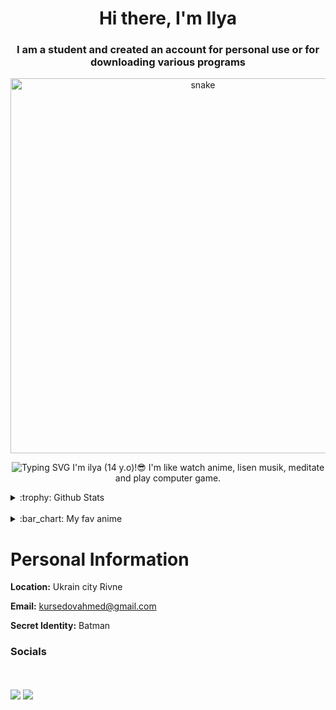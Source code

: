 ### 
<h1 align="center">Hi there, I'm Ilya </a> 
<h3 align="center">I am a student and created an account for personal use or for downloading various programs </h3>
<!DOCTYPE html>
<html>
<head>
 
 <!DOCTYPE html>
<html>
<head>
  <title>Snake Game</title>
</head>
<body>
  <p align="center">
    <img width="600" src="assets/github-snake.svg" alt="snake"/>
  </p>
</body>
</html>

 
 <p align="center"
 <a href="https://git.io/typing-svg"><img src="https://readme-typing-svg.herokuapp.com?font=Fira+Code&pause=3000&width=1000&lines=Please+verify+me+Kinda+Windy+today+Im+not+bot+💗+💗+💗" alt="Typing SVG" /></a>
 I'm ilya (14 y.o)!😎
 I'm like watch anime, lisen musik, meditate and play computer game.
 



<details>
<summary>:trophy: Github Stats</summary>                          
<a href="https://git.io/streak-stats">
  <img src="https://streak-stats.demolab.com?user=December&theme=tokyonight&hide_border=true&border_radius=11&card_width=1080" alt="GitHub Streak" />
<a href="https://github.com/ashutosh00710/github-readme-activity-graph">
  <img src="https://github-readme-activity-graph.vercel.app/graph?username=december232323&bg_color=ffcfe9&color=9e4c98&line=9e4c98&point=403d3d&area=true&hide_border=true" alt="Ashutosh's GitHub Activity Graph">
</a>
 </a>
 <p align="center"
<a href="https://github.com/december232323?tab=stars">
  <img src="https://github-readme-stats.vercel.app/api?username=december232323" alt="december232323? GitHub stats" />
</a>
  </details>

<br> 
 
<details>
<summary>:bar_chart: My fav anime</summary> 
 
* [Dr STONE](https://anilist.co/anime/131518/Dr-STONE-NEW-WORLD/)
* [Mushoku Tensei II Isekai Ittara Honki Dasu](https://anilist.co/anime/146065/Mushoku-Tensei-II-Isekai-Ittara-Honki-Dasu/)
* [Death Note](https://anilist.co/anime/1535/DEATH-NOTE)
* [Boku-no-Hero-Academia](https://anilist.co/anime/21459/Boku-no-Hero-Academia/)
* [Shingeki-no-Kyojin](https://anilist.co/anime/16498/Shingeki-no-Kyojin/)
* [Shingeki-no-Kyojin-2](https://anilist.co/anime/20958/Shingeki-no-Kyojin-2/)
* [Shingeki-no-Kyojin-3](https://anilist.co/anime/99147/Shingeki-no-Kyojin-3/)
* [Shingeki-no-Kyojin-The-Final-Season](https://anilist.co/anime/110277/Shingeki-no-Kyojin-The-Final-Season/)
* [Shingeki-no-Kyojin-The-Final-Season-Part-2](https://anilist.co/anime/131681/Shingeki-no-Kyojin-The-Final-Season-Part-2/)
* [Ijiranaide-Nagatorosan-2nd-Attack](https://anilist.co/anime/140596/Ijiranaide-Nagatorosan-2nd-Attack/)
* [Darling-in-the-Franxx](https://anilist.co/anime/99423/Darling-in-the-Franxx/)
* [Kimetsu-no-Yaiba](https://anilist.co/anime/101922/Kimetsu-no-Yaiba/)
* [One-PunchMan](https://anilist.co/manga/74347/One-PunchMan/)
* [Tensei-Shitara-Slime-Datta-Ken](https://anilist.co/anime/101280/Tensei-Shitara-Slime-Datta-Ken/)
* [Tensei-Shitara-Slime-Datta-Ken-2nd-Season](https://anilist.co/anime/108511/Tensei-Shitara-Slime-Datta-Ken-2nd-Season/)
* [Tensei-Shitara-Slime-Datta-Ken-2nd-Season-Part-2](https://anilist.co/anime/116742/Tensei-Shitara-Slime-Datta-Ken-2nd-Season-Part-2/)
* [Tensei-Shitara-Slime-Datta-Ken-3rd-Season](https://anilist.co/anime/156822/Tensei-Shitara-Slime-Datta-Ken-3rd-Season/)
* [Tensei-Shitara-Slime-Datta-Ken-Sukuwareru-Ramiris](https://anilist.co/anime/146503/Tensei-Shitara-Slime-Datta-Ken-Sukuwareru-Ramiris/)
* [Tokyo-Ghoul](https://anilist.co/anime/20605/Tokyo-Ghoul/)
* [Tokyo-Ghoul-A](https://anilist.co/anime/20850/Tokyo-Ghoul-A/)
* [Tokyo-Ghoulre](https://anilist.co/anime/100240/Tokyo-Ghoulre/)
* [Tokyo-Ghoul-JACK](https://anilist.co/anime/21132/Tokyo-Ghoul-JACK/)
* [Tokyo-Ghoulre-2](nilist.co/anime/102351/Tokyo-Ghoulre-2/)
 
 </details>


 
  
<head>
<body>
  <h1>Personal Information</h1>
  <p><strong>Location:</strong> Ukrain city Rivne</p>
  <p><strong>Email:</strong> <a href="mailto:kursedovahmed@gmail.com">kursedovahmed@gmail.com</a></p>
  <p><strong>Secret Identity:</strong> Batman</p>
</body>
</html>

### Socials
<br><br>
<a href="https://t.me/Reason to live"><img src="https://img.shields.io/badge/telegram-Reason%20to%20live-blue"></a>
<a href="mailto:kursedovahmed@gmail.com"><img src="https://img.shields.io/badge/gmail-kursedovahmed%40gmail.com-red"></a>






